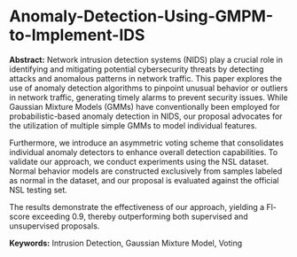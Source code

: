 # Anomaly-Detection-Using-GMPM-to-Implement-IDS

**Abstract:** Network intrusion detection systems (NIDS) play a crucial role in identifying and mitigating potential cybersecurity threats by detecting attacks and anomalous patterns in network traffic. This paper explores the use of anomaly detection algorithms to pinpoint unusual behavior or outliers in network traffic, generating timely alarms to prevent security issues. While Gaussian Mixture Models (GMMs) have conventionally been employed for probabilistic-based anomaly detection in NIDS, our proposal advocates for the utilization of multiple simple GMMs to model individual features.

Furthermore, we introduce an asymmetric voting scheme that consolidates individual anomaly detectors to enhance overall detection capabilities. To validate our approach, we conduct experiments using the NSL dataset. Normal behavior models are constructed exclusively from samples labeled as normal in the dataset, and our proposal is evaluated against the official NSL testing set.

The results demonstrate the effectiveness of our approach, yielding a Fl-score exceeding 0.9, thereby outperforming both supervised and unsupervised proposals.

**Keywords:** Intrusion Detection, Gaussian Mixture Model, Voting
